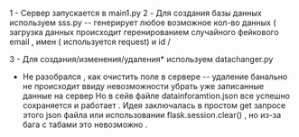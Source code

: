 1 - Сервер запускается в main1.py
2 - Для создания базы данных используем sss.py -- генерирует любое возможное кол-во данных ( загрузка данных происходит геренированием случайного фейкового email , имен ( используется request) и id /



3 - Для создания/изменения/удаления* используем datachanger.py





* Не разобрался , как очистить поле в сервере -- удаление банально не происходит ввиду невозможности убрать уже записанные данные на сервер 
Но в сейв файле datainforamtion.json все успешно сохраняется и работает . Идея заключалась в простом get запросе этого json файла или использовании flask.session.clear() , но из-за бага с табами это невозможно .





